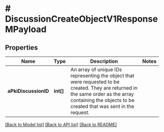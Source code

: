 # # DiscussionCreateObjectV1ResponseMPayload

## Properties

Name | Type | Description | Notes
------------ | ------------- | ------------- | -------------
**aPkiDiscussionID** | **int[]** | An array of unique IDs representing the object that were requested to be created.  They are returned in the same order as the array containing the objects to be created that was sent in the request. |

[[Back to Model list]](../../README.md#models) [[Back to API list]](../../README.md#endpoints) [[Back to README]](../../README.md)
